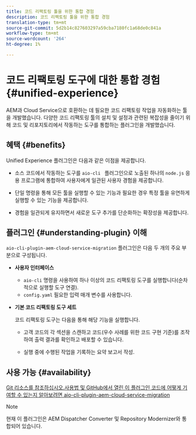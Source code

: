 ```yaml
---
title: 코드 리팩토링 툴을 위한 통합 경험
description: 코드 리팩토링 툴을 위한 통합 경험
translation-type: tm+mt
source-git-commit: 5d2b14c827603297a59cba7180fc1a68de0c841a
workflow-type: tm+mt
source-wordcount: '264'
ht-degree: 1%

---
```



# 코드 리팩토링 도구에 대한 통합 경험 {#unified-experience}

AEM과 Cloud Service으로 호환하는 데 필요한 코드 리팩토링 작업을 자동화하는 툴을 개발했습니다. 다양한 코드 리팩토링 툴의 설치 및 설정과 관련된 복잡성을 줄이기 위해 코드 및 리포지토리에서 작동하는 도구를 통합하는 플러그인을 개발했습니다.

## 혜택 {#benefits}

Unified Experience 플러그인은 다음과 같은 이점을 제공합니다.

* 소스 코드에서 작동하는 도구를 `aio-cli ` 플러그인으로 노출된 하나의 `node.js` 응용 프로그램에 통합하여 사용자에게 일관된 사용자 경험을 제공합니다.

* 단일 명령을 통해 모든 툴을 실행할 수 있는 기능과 필요한 경우 특정 툴을 유연하게 실행할 수 있는 기능을 제공합니다.

* 경험을 일관되게 유지하면서 새로운 도구 추가를 단순화하는 확장성을 제공합니다.

## 플러그인 {#understanding-plugin} 이해

`aio-cli-plugin-aem-cloud-service-migration` 플러그인은 다음 두 개의 주요 부분으로 구성됩니다.

* **사용자 인터페이스**

   * `aio-cli` 명령을 사용하여 하나 이상의 코드 리팩토링 도구를 실행합니다(순차적으로 실행할 도구 연결).
   * `config.yaml` 필요한 입력 매개 변수를 사용합니다.

* **기본 코드 리팩토링 도구 세트**

   코드 리팩토링 도구는 다음을 통해 해당 기능을 실행합니다.

   * 고객 코드의 각 섹션을 스캔하고 코드(우수 사례를 위한 코드 구현 기준)를 조작하여 출력 결과를 확인하고 배포할 수 있습니다.

   * 실행 중에 수행된 작업을 기록하는 요약 보고서 작성.

## 사용 가능 {#availability}

[Git 리소스를 참조하십시오.사용법 및 GitHub에서 열린 이 플러그인 코드에 어떻게 기여할 수 있는지 알아보려면 aio-cli-plugin-aem-cloud-service-migration](https://github.com/adobe/aio-cli-plugin-aem-cloud-service-migration)

>[!NOTE]
>현재 이 플러그인은 AEM Dispatcher Converter 및 Repository Modernizer와 통합되어 있습니다.
